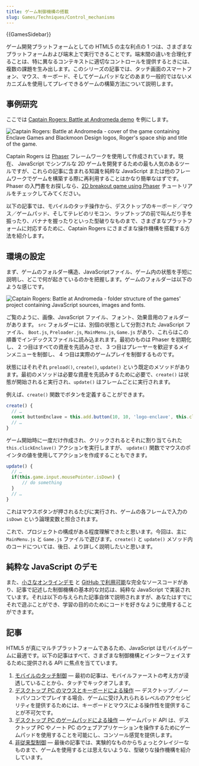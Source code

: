 ```yaml
---
title: ゲーム制御機構の搭載
slug: Games/Techniques/Control_mechanisms
---
```


{{GamesSidebar}}

ゲーム開発プラットフォームとしての HTML5 の主な利点の 1 つは、さまざまなプラットフォームおよび端末上で実行できることです。端末間の違いを合理化することは、特に異なるコンテキストに適切なコントロールを提供するときには、複数の課題を生み出します。このシリーズの記事では、タッチ画面のスマートフォン、マウス、キーボード、そしてゲームパッドなどのあまり一般的ではないメカニズムを使用してプレイできるゲームの構築方法について説明します。

## 事例研究

ここでは [Captain Rogers: Battle at Andromeda demo](http://rogers2.enclavegames.com/demo/) を例にします。

![Captain Rogers: Battle at Andromeda - cover of the game containing Enclave Games and Blackmoon Design logos, Roger's space ship and title of the game.](captainrogers2-cover.png)

Captain Rogers は [Phaser](https://phaser.io/) フレームワークを使用して作成されています。現在、 JavaScript でシンプルな 2D ゲームを開発するための最も人気のあるツールですが、これらの記事に含まれる知識を純粋な JavaScript または他のフレームワークでゲームを構築する際に再利用することはかなり簡単なはずです。 Phaser の入門書をお探しなら、[2D breakout game using Phaser](/ja/docs/Games/Tutorials/2D_breakout_game_Phaser) チュートリアルをチェックしてみてください。

以下の記事では、モバイルのタッチ操作から、デスクトップのキーボード／マウス／ゲームパッド、そしてテレビのリモコン、ラップトップの前で叫んだり手を振ったり、バナナを握ったりといった型破りなものまで、さまざまなプラットフォームに対応するために、Captain Rogers にさまざまな操作機構を搭載する方法を紹介します。

## 環境の設定

まず、ゲームのフォルダー構造、JavaScriptファイル、ゲーム内の状態を手短に説明し、どこで何が起きているのかを把握します。ゲームのフォルダーは以下のような感じです。

![Captain Rogers: Battle at Andromeda - folder structure of the games' project containing JavaScript sources, images and fonts.](captainrogers2-folderstructure.png)

ご覧のように、画像、JavaScript ファイル、フォント、効果音用のフォルダーがあります。 `src` フォルダーには、別個の状態として分割された JavaScript ファイル、 `Boot.js`, `Preloader.js`, `MainMenu.js`, `Game.js` があり、これらはこの順番でインデックスファイルに読み込まれます。最初のものは Phaser を初期化し、 2 つ目はすべての資産を先読みさせ、 3 つ目はプレーヤーを歓迎するメインメニューを制御し、 4 つ目は実際のゲームプレイを制御するものです。

状態にはそれぞれ `preload()`, `create()`, `update()` という既定のメソッドがあります。最初のメソッドは必要な資産を先読みするために必要で、`create()` は状態が開始されると実行され、`update()` はフレームごとに実行されます。

例えば、`create()` 関数でボタンを定義することができます。

```js
create() {
  // …
  const buttonEnclave = this.add.button(10, 10, 'logo-enclave', this.clickEnclave, this);
  // …
}
```

ゲーム開始時に一度だけ作成され、クリックされるとそれに割り当てられた `this.clickEnclave()` アクションを実行しますが、 `update()` 関数でマウスのポインタの値を使用してアクションを作成することもできます。

```js
update() {
  // …
  if(this.game.input.mousePointer.isDown) {
      // do something
  }
  // …
}
```

これはマウスボタンが押されるたびに実行され、ゲームの各フレームで入力の `isDown` という論理変数と照合されます。

これで、プロジェクトの構成がある程度理解できたと思います。今回は、主に `MainMenu.js` と `Game.js` ファイルで遊びます。`create()` と `update()` メソッド内のコードについては、後日、より詳しく説明したいと思います。

## 純粋な JavaScript のデモ

また、[小さなオンラインデモ](https://end3r.github.io/JavaScript-Game-Controls/) と [GitHub で利用可能](https://github.com/end3r/JavaScript-Game-Controls/)な完全なソースコードがあり、記事で記述した制御機構の基本的な対応は、純粋な JavaScript で実装されています。それは以下の与えられた記事自体で説明されますが、あなたはすでにそれで遊ぶことができ、学習の目的のためにコードを好きなように使用することができます。

## 記事

HTML5 が真にマルチプラットフォームであるため、JavaScript はモバイルゲームに最適です。以下の記事はすべて、さまざまな制御機構とインターフェイスするために提供される API に焦点を当てています。

1. [モバイルのタッチ制御](/ja/docs/Games/Techniques/Control_mechanisms/Mobile_touch) — 最初の記事は、モバイルファーストの考え方が浸透していることから、タッチでキックオフします。
2. [デスクトップ PC のマウスとキーボードによる操作](/ja/docs/Games/Techniques/Control_mechanisms/Desktop_with_mouse_and_keyboard) — デスクトップ／ノートパソコンでプレイする場合、ゲームに受け入れられるレベルのアクセシビリティを提供するためには、キーボードとマウスによる操作性を提供することが不可欠です。
3. [デスクトップ PC のゲームパッドによる操作](/ja/docs/Games/Techniques/Control_mechanisms/Desktop_with_gamepad) — ゲームパッド API は、デスクトップ PC やノート PC のウェブアプリケーションを操作するためにゲームパッドを使用することを可能にし、コンソール感覚を提供します。
4. [非従来型制御](/ja/docs/Games/Techniques/Control_mechanisms/Other) — 最後の記事では、実験的なものからちょっとクレイジーなものまで、ゲームを使用するとは思えないような、型破りな操作機構を紹介しています。
